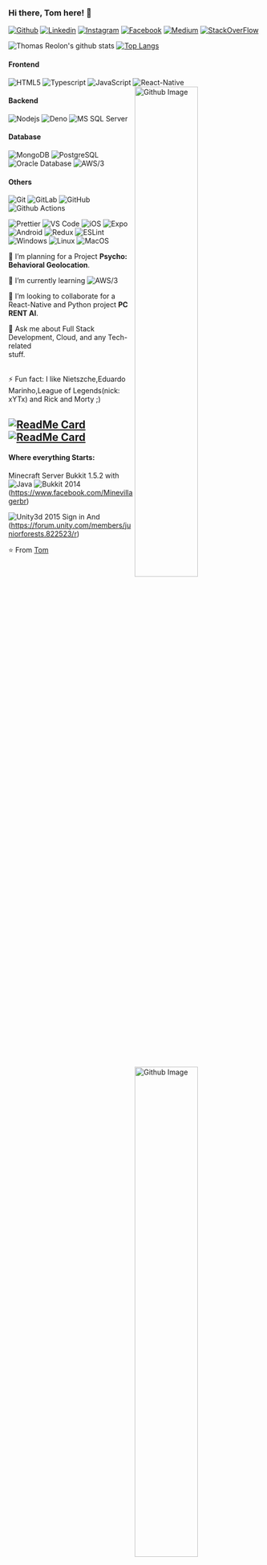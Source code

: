 ### Hi there, Tom here! 👋
[![Github](https://img.shields.io/badge/-Github-333?style=flat&logo=Github&logoColor=white)](https://github.com/https://github.com/thomasreolon2)
[![Linkedin](https://img.shields.io/badge/-LinkedIn-blue?style=flat&logo=Linkedin&logoColor=white)](https://www.linkedin.com/in/thomas-reolon-000112a3/)
[![Instagram](https://img.shields.io/badge/-Instagram-c13584?style=flat&labelColor=c13584&logo=instagram&logoColor=white)](https://www.instagram.com/thomas_reolon/)
[![Facebook](https://img.shields.io/badge/-Facebook-6365e6?style=flat&logo=Facebook&logoColor=white)](https://www.facebook.com/thomas.reolon.16)
[![Medium](https://img.shields.io/badge/-Medium-black?style=flat&logo=Medium&logoColor=white)](https://medium.com/@thomasreolon)
[![StackOverFlow](https://img.shields.io/badge/-Stack_Overflow-eba51a?style=flat&logo=stackoverflow&logoColor=white)](https://stackoverflow.com/users/6632607/thomas-reolon)
<!--
**thomasreolon2/thomasreolon2** is a ✨ _special_ ✨ repository because its `README.md` (this file) appears on your GitHub profile.
--->

![Thomas Reolon's github stats](https://github-readme-stats.vercel.app/api?username=thomasreolon2&show_icons=true&theme=tokyonight) [![Top Langs](https://github-readme-stats.vercel.app/api/top-langs/?username=thomasreolon2&layout=compact)](https://github.com/thomasreolon2/github-readme-stats)


#### Frontend
![HTML5](https://img.shields.io/badge/-HTML5-%23E44D27?style=flat-square&logo=html5&logoColor=ffffff)
![Typescript](https://img.shields.io/badge/-TypeScript-%231572B6?style=flat-square&logo=TypeScript)
![JavaScript](https://img.shields.io/badge/-JavaScript-%23F7DF1C?style=flat-square&logo=javascript&logoColor=000000&labelColor=%23F7DF1C&color=%23FFCE5A)
![React-Native](https://img.shields.io/badge/-React_Native-%23282C34?style=flat-square&logo=react)
<img width="50%" align="right" alt="Github Image" src="https://fernandonogueiracosta.files.wordpress.com/2016/09/pensadores-que-formaram-o-mundo-moderno-albert-einstein-friedrich-nietzsche-charles-darwin-e-sigmund-freud-1395767480330_956x500.png" />
#### Backend
![Nodejs](https://img.shields.io/badge/-Nodejs-49D659?style=flat-square&logo=Node.js)
![Deno](https://img.shields.io/badge/-Deno-black?style=flat-square&logo=Deno)
![MS SQL Server](http://img.shields.io/badge/-MS%20SQL%20Server-CC2927?style=flat-square&logo=microsoft-sql-server&logoColor=ffffff)

#### Database
![MongoDB](https://img.shields.io/badge/-MongoDB-4DB33D?style=flat-square&logo=mongodb)
![PostgreSQL](https://img.shields.io/badge/-PostgreSQL-336791?style=flat-square&logo=postgresql)
![Oracle Database](http://img.shields.io/badge/-Oracle-DD0031?style=flat-square&logo=oracle)
![AWS/3](http://img.shields.io/badge/-Amazon_AWS-BFC11F?style=flat-square&logo=Amazon-AWS)
<img width="50%" align="right" alt="Github Image" src="https://www.azquotes.com/picture-quotes/quote-we-should-consider-every-day-lost-on-which-we-have-not-danced-at-least-once-friedrich-nietzsche-34-47-46.jpg" />
#### Others
![Git](https://img.shields.io/badge/-Git-%23F05032?style=flat-square&logo=git&logoColor=%23ffffff)
![GitLab](https://img.shields.io/badge/-GitLab-FCA121?style=flat-square&logo=gitlab)
![GitHub](https://img.shields.io/badge/-GitHub-181717?style=flat-square&logo=github)
![Github Actions](http://img.shields.io/badge/-Github%20Actions-2088FF?style=flat-square&logo=github-actions&logoColor=ffffff)

![Prettier](https://img.shields.io/badge/-Prettier-998A12?style=flat-square&logo=Prettier)
![VS Code](http://img.shields.io/badge/-VS%20Code-007ACC?style=flat-square&logo=visual-studio-code&logoColor=ffffff)
![iOS](http://img.shields.io/badge/-iOS-black?style=flat-square&logo=ios&logoColor=ffffff)
![Expo](http://img.shields.io/badge/-Expo-black?style=flat-square&logo=Expo&logoColor=ffffff)
![Android](http://img.shields.io/badge/-Android-3DDC84?style=flat-square&logo=android-studio&logoColor=ffffff)
![Redux](http://img.shields.io/badge/-Redux-6B0B82?style=flat-square&logo=Redux&logoColor=ffffff)
![ESLint](http://img.shields.io/badge/-ESLint-6B0B82?style=flat-square&logo=ESLint&logoColor=ffffff)
![Windows](http://img.shields.io/badge/-Windows-0078D6?style=flat-square&logo=windows&logoColor=ffffff)
![Linux](http://img.shields.io/badge/-Linux-b8af09?style=flat-square&logo=Linux&logoColor=ffffff)
![MacOS](http://img.shields.io/badge/-MacOS-0078D6?style=flat-square&logo=Apple&logoColor=ffffff)

🔭 I’m planning for a Project **Psycho: Behavioral Geolocation**.
 
 🌱 I’m currently learning ![AWS/3](http://img.shields.io/badge/-Amazon_AWS3-BFC11F?style=flat-square&logo=Amazon-AWS)

 👯 I’m looking to collaborate for a React-Native and Python project **PC RENT AI**.
 
 💬 Ask me about Full Stack Development, Cloud, and any Tech-related stuff.⠀⠀⠀⠀⠀⠀⠀⠀⠀⠀⠀⠀⠀⠀⠀⠀⠀⠀⠀⠀⠀⠀⠀
 
 ⚡ Fun fact: I like Nietszche,Eduardo Marinho,League of Legends(nick: xYTx) and Rick and Morty ;)


<img width="50%" align="right" alt="Github Image" src="https://raw.githubusercontent.com/onimur/.github/master/.resources/git-header.svg" />

[![ReadMe Card](https://github-readme-stats.vercel.app/api/pin/?username=thomasreolon2&repo=digitoon)](https://github.com/thomasreolon2/digitoon) [![ReadMe Card](https://github-readme-stats.vercel.app/api/pin/?username=thomasreolon2&repo=MERN-Auth-1)](https://github.com/thomasreolon2/MERN-Auth-1)
---

#### Where everything Starts:

 Minecraft Server Bukkit 1.5.2 with ![Java](http://img.shields.io/badge/-Java-3477BA?style=flat-square&logo=Java&logoColor=ffffff) ![Bukkit](http://img.shields.io/badge/-Bukkit-0078D6?style=flat-square&logo=Minecraft&logoColor=ffffff) 2014 (https://www.facebook.com/Minevillagerbr)

 ![Unity3d](http://img.shields.io/badge/-Unity3d-0078D6?style=flat-square&logo=Unity&logoColor=ffffff) 2015 Sign in And (https://forum.unity.com/members/juniorforests.822523/r)
⠀⠀

⭐️ From [Tom](https://github.com/thomasreolon2)
